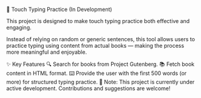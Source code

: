 📘 Touch Typing Practice (In Development)

This project is designed to make touch typing practice both effective and engaging.

Instead of relying on random or generic sentences, this tool allows users to practice typing using content from actual books — making the process more meaningful and enjoyable.

✨ Key Features
🔍 Search for books from Project Gutenberg.
📚 Fetch book content in HTML format.
⌨️ Provide the user with the first 500 words (or more) for structured typing practice.
🔧 Note: This project is currently under active development. Contributions and suggestions are welcome!
